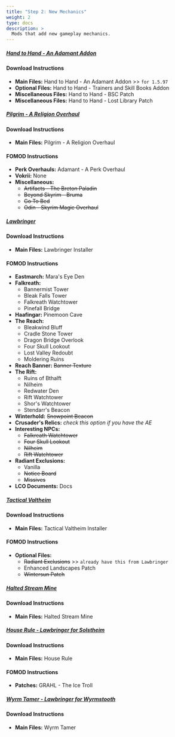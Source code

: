 ```yaml
---
title: "Step 2: New Mechanics"
weight: 2
type: docs
description: >
  Mods that add new gameplay mechanics.
---
```


##### [Hand to Hand - An Adamant Addon](https://www.nexusmods.com/skyrimspecialedition/mods/59790?tab=files)

#### Download Instructions

- **Main Files:** Hand to Hand - An Adamant Addon >> `for 1.5.97`
- **Optional Files:** Hand to Hand - Trainers and Skill Books Addon
- **Miscellaneous Files:** Hand to Hand - BSC Patch
- **Miscellaneous Files:** Hand to Hand - Lost Library Patch

##### [Pilgrim - A Religion Overhaul](https://www.nexusmods.com/skyrimspecialedition/mods/54099?tab=files)

#### Download Instructions

- **Main Files:** Pilgrim - A Religion Overhaul

#### FOMOD Instructions

- **Perk Overhauls:** Adamant - A Perk Overhaul
- **Vokrii:** None
- **Miscellaneous:**
  - ~~Artifacts - The Breton Paladin~~
  - ~~Beyond Skyrim - Bruma~~
  - ~~Go To Bed~~
  - ~~Odin - Skyrim Magic Overhaul~~

##### [Lawbringer](https://www.nexusmods.com/skyrimspecialedition/mods/29882?tab=files)

#### Download Instructions

- **Main Files:** Lawbringer Installer

#### FOMOD Instructions

- **Eastmarch:** Mara's Eye Den
- **Falkreath:**
  - Bannermist Tower
  - Bleak Falls Tower
  - Falkreath Watchtower
  - Pinefall Bridge
- **Haafingar:** Pinemoon Cave
- **The Reach:**
  - Bleakwind Bluff
  - Cradle Stone Tower
  - Dragon Bridge Overlook
  - Four Skull Lookout
  - Lost Valley Redoubt
  - Moldering Ruins
- **Reach Banner:** ~~Banner Texture~~
- **The Rift:**
  - Ruins of Bthalft
  - Nilheim
  - Redwater Den
  - Rift Watchtower
  - Shor's Watchtower
  - Stendarr's Beacon
- **Winterhold:** ~~Snowpoint Beacon~~
- **Crusader's Relics:** *check this option if you have the AE*
- **Interesting NPCs:**
  - ~~Falkreath Watchtower~~
  - ~~Four Skull Lookout~~
  - ~~Nilheim~~
  - ~~Rift Watchtower~~
- **Radiant Exclusions:**
  - Vanilla
  - ~~Notice Board~~
  - ~~Missives~~
- **LCO Documents:** Docs

##### [Tactical Valtheim](https://www.nexusmods.com/skyrimspecialedition/mods/9101?tab=files)

#### Download Instructions

- **Main Files:** Tactical Valtheim Installer

#### FOMOD Instructions

- **Optional Files:**
  - ~~Radiant Exclusions~~ >> `already have this from Lawbringer`
  - Enhanced Landscapes Patch
  - ~~Wintersun Patch~~

##### [Halted Stream Mine](https://www.nexusmods.com/skyrimspecialedition/mods/27360?tab=files)

#### Download Instructions

- **Main Files:** Halted Stream Mine

##### [House Rule - Lawbringer for Solstheim](https://www.nexusmods.com/skyrimspecialedition/mods/57243?tab=files)

#### Download Instructions

- **Main Files:** House Rule

#### FOMOD Instructions

- **Patches:** GRAHL - The Ice Troll

##### [Wyrm Tamer - Lawbringer for Wyrmstooth](https://www.nexusmods.com/skyrimspecialedition/mods/55190?tab=files)

#### Download Instructions

- **Main Files:** Wyrm Tamer